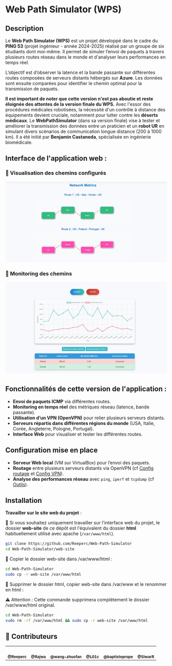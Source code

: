 # Web Path Simulator (WPS)

## Description

Le **Web Path Simulator (WPS)** est un projet développé dans le cadre du **PING 53** (projet ingénieur - année 2024-2025) réalisé par un groupe de six étudiants dont moi-même. Il permet de simuler l’envoi de paquets à travers plusieurs routes réseau dans le monde et d'analyser leurs performances en temps réel.

L’objectif est d’observer la latence et la bande passante sur différentes routes composées de serveurs distants hébergés sur **Azure**. Les données sont ensuite comparées pour identifier le chemin optimal pour la transmission de paquets.

**Il est important de noter que cette version n'est pas aboutie et reste éloignée des attentes de la version finale du WPS.** Avec l'essor des procédures médicales robotisées, la nécessité d'un contrôle à distance des équipements devient cruciale, notamment pour lutter contre les **déserts médicaux**. Le **WebPathSimulator** (dans sa version finale) vise à tester et améliorer la transmission des données entre un praticien et un **robot UR** en simulant divers scénarios de communication longue distance (200 à 1000 km). Il a été initié par **Benjamin Castaneda**, spécialisée en ingénierie biomédicale.

## Interface de l'application web :

### 🔹 Visualisation des chemins configurés

![Visualisation des chemins](img/interface_web_routes.jpg)

### 🔹 Monitoring des chemins

![Monitoring des chemins](img/interface_web_monitoring.jpg)

## Fonctionnalités de cette version de l'application :

- **Envoi de paquets ICMP** via différentes routes.
- **Monitoring en temps réel** des métriques réseau (latence, bande passante).
- **Utilisation d’un VPN (OpenVPN)** pour relier plusieurs serveurs distants.
- **Serveurs répartis dans différentes régions du monde** (USA, Italie, Corée, Angleterre, Pologne, Portugal).
- **Interface Web** pour visualiser et tester les différentes routes.

## Configuration mise en place

- **Serveur Web local** (VM sur VirtualBox) pour l’envoi des paquets.
- **Routage** entre plusieurs serveurs distants via OpenVPN (cf [Config routage](/CONFIGURATION_ROUTAGE.md) et [Config VPN](/CONFIGURATION_VPN.md)).
- **Analyse des performances réseau** avec `ping`, `iperf` et `tcpdump` (cf [Outils](/TOOLS.md)).

## Installation

**Travailler sur le site web du projet** :

🔹 Si vous souhaitez uniquement travailler sur l'interface web du projet, le dossier **web-site** de ce dépôt est l'équivalent du dossier **html** habituellement utilisé avec apache (`/var/www/html`).

```sh
git clone https://github.com/Reeperc/Web-Path-Simulator
cd Web-Path-Simulator/web-site
```

🔹 Copier le dossier web-site dans /var/www/html :

```sh
cd Web-Path-Simulator
sudo cp -r web-site /var/www/html
```

🔹 Supprimer le dossier html, copier web-site dans /var/www et le renommer en html :

⚠️ Attention : Cette commande supprimera complètement le dossier /var/www/html original.

```sh
cd Web-Path-Simulator
sudo rm -rf /var/www/html && sudo cp -r web-site /var/www/html
```

## 🚀 Contributeurs

<table>
  <tr>
    <td align="center"><a href="https://github.com/Reeperc"><img src="https://github.com/Reeperc.png" width="100px;" alt=""/><br /><sub><b>@Reeperc</b></sub></a></td>
    <td align="center"><a href="https://github.com/Rajwa"><img src="https://github.com/Rajwa.png" width="100px;" alt=""/><br /><sub><b>@Rajwa</b></sub></a></td>
    <td align="center"><a href="https://github.com/wang-zhuofan"><img src="https://github.com/wang-zhuofan.png" width="100px;" alt=""/><br /><sub><b>@wang-zhuofan</b></sub></a></td>
    <td align="center"><a href="https://github.com/L01c"><img src="https://github.com/L01c.png" width="100px;" alt=""/><br /><sub><b>@L01c</b></sub></a></td>
    <td align="center"><a href="https://github.com/baptisteproper"><img src="https://github.com/baptisteproper.png" width="100px;" alt=""/><br /><sub><b>@baptisteprope</b></sub></a></td>
    <td align="center"><a href="https://github.com/SiwarR"><img src="https://github.com/SiwarR.png" width="100px;" alt=""/><br /><sub><b>@SiwarR</b></sub></a></td>
  </tr>
</table>

